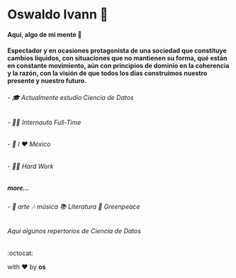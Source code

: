 # Oswaldo Ivann 👋

#### Aquí, algo de mi mente  🦧                                         
      
#### Espectador y en ocasiones protagonista de una sociedad que constituye cambios líquidos, con situaciones que no mantienen su forma, qué están en constante movimiento, aún con principios de dominio en la coherencia y la razón, con la visión de que todos los días construimos nuestro presente y nuestro futuro. 


######  - 🎓  Actualmente estudio Ciencia de Datos    
######  - 🐱‍💻  Internauta Full-Time                                                           
######  - 🌮  I ❤ México
######  - 🐱‍👤  Hard Work

##### more...

######  - 🎨 arte 🎶 música 📚 Literatura 🌳 Greenpeace  
  
  ###### Aqui algunos repertorios de Ciencia de Datos 
  
:octocat: 

with ❤ by **os** 
